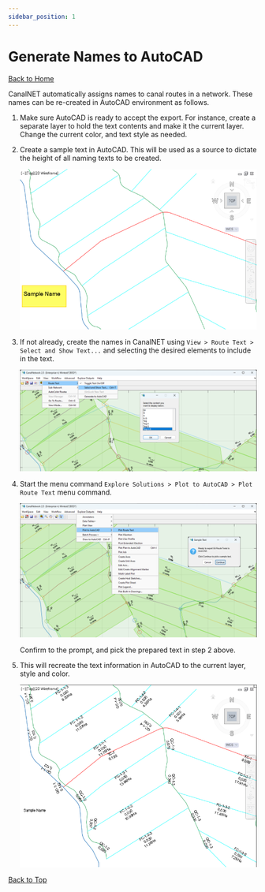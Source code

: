 ```yaml
---
sidebar_position: 1
---
```


# Generate Names to AutoCAD
[Back to Home](../index.md#wellcome)


CanalNET automatically assigns names to canal routes in a network. These names can be re-created in AutoCAD environment as follows.

1. Make sure AutoCAD is ready to accept the export. For instance, create a separate layer to hold the text contents and make it the current layer. Change the current color, and text style as needed.
   
2. Create a sample text in AutoCAD. This will be used as a source to dictate the height of all naming texts to be created.
   
   ![](Images/Image%2010.png)

   
3. If not already, create the names in CanalNET using `View > Route Text > Select and Show Text...` and selecting the desired elements to include in the text.

    ![](Images/Image%2009.png)

4. Start the menu command `Explore Solutions > Plot to AutoCAD > Plot Route Text` menu command.
   
   ![](Images/Imag%2011.png)

   Confirm to the prompt, and pick the prepared text in step 2 above.

5. This will recreate the text information in AutoCAD to the current layer, style and color.

    ![](Images/Image%2012.png)

[Back to Top](#)